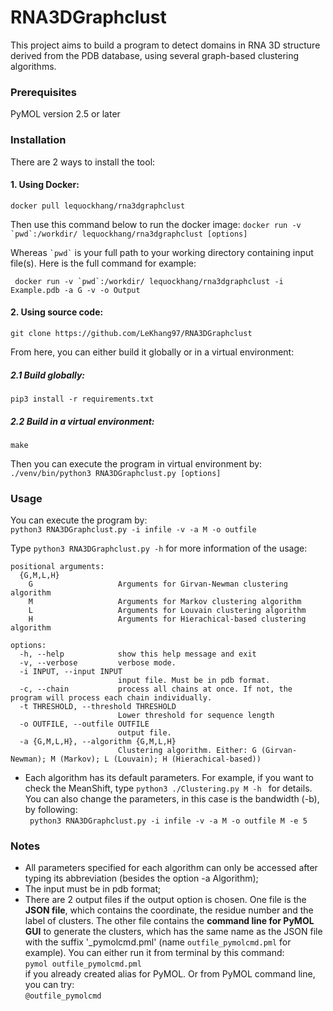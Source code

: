 # RNA3DGraphclust
This project aims to build a program to detect domains in RNA 3D structure derived from the PDB database, using several graph-based clustering algorithms.

### Prerequisites
PyMOL version 2.5 or later

### Installation
There are 2 ways to install the tool:

#### 1.  Using Docker:
```docker pull lequockhang/rna3dgraphclust ```

Then use this command below to run the docker image:
``` docker run -v `pwd`:/workdir/ lequockhang/rna3dgraphclust [options] ```

Whereas `` `pwd` `` is your full path to your working directory containing input file(s). Here is the full command for example:

``` docker run -v `pwd`:/workdir/ lequockhang/rna3dgraphclust -i Example.pdb -a G -v -o Output```

#### 2.  Using source code:
```git clone https://github.com/LeKhang97/RNA3DGraphclust```

From here, you can either build it globally or in a virtual environment:

##### 2.1 Build globally:
```pip3 install -r requirements.txt```

##### 2.2 Build in a virtual environment:
```make```

Then you can execute the program in virtual environment by:
```./venv/bin/python3 RNA3DGraphclust.py [options]```

### Usage
You can execute the program by:<br/>
```python3 RNA3DGraphclust.py -i infile -v -a M -o outfile  ```

Type ```python3 RNA3DGraphclust.py -h``` for more information of the usage:
```
positional arguments:
  {G,M,L,H}
    G                   Arguments for Girvan-Newman clustering algorithm
    M                   Arguments for Markov clustering algorithm
    L                   Arguments for Louvain clustering algorithm
    H                   Arguments for Hierachical-based clustering algorithm

options:
  -h, --help            show this help message and exit
  -v, --verbose         verbose mode.
  -i INPUT, --input INPUT
                        input file. Must be in pdb format.
  -c, --chain           process all chains at once. If not, the program will process each chain individually.
  -t THRESHOLD, --threshold THRESHOLD
                        Lower threshold for sequence length
  -o OUTFILE, --outfile OUTFILE
                        output file.
  -a {G,M,L,H}, --algorithm {G,M,L,H}
                        Clustering algorithm. Either: G (Girvan-Newman); M (Markov); L (Louvain); H (Hierachical-based))
```

- Each algorithm has its default parameters. For example, if you want to check the MeanShift, type ```python3 ./Clustering.py M -h ``` for details. You can also change the parameters, in this case is the bandwidth (-b), by following: <br>
``` python3 RNA3DGraphclust.py -i infile -v -a M -o outfile M -e 5```

### Notes
- All parameters specified for each algorithm can only be accessed after typing its abbreviation (besides the option -a Algorithm);
- The input must be in pdb format;
- There are 2 output files if the output option is chosen. One file is the **JSON file**, which contains the coordinate, the residue number and the label of clusters. The other file contains the **command line for PyMOL GUI** to generate the clusters, which has the same name as the JSON file with the suffix '_pymolcmd.pml' (name ```outfile_pymolcmd.pml``` for example). You can either run it from terminal by this command:<br>
`pymol outfile_pymolcmd.pml`
<br/> if you already created alias for PyMOL. Or from PyMOL command line, you can try: <br/>
```@outfile_pymolcmd ```
